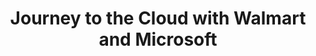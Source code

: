 ---
state: TX
region: Austin 
title: Journey to the Cloud with Walmart and Microsoft
event_url: https://www.eventbrite.com/e/journey-to-the-cloud-with-walmart-and-microsoft-tickets-56607087322
start_date: 2019-04-17
cost: FREE
topics: [ cloud ]
---